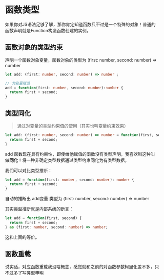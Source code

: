 # 函数类型

如果你对JS语法足够了解，那你肯定知道函数只不过是一个特殊的对象！普通的函数声明就是Function构造函数创建的实例。

## 函数对象的类型约束
声明一个函数对象变量，函数对象的类型为 (first: number, second: number) => number
```typescript
let add: (first: number, second: number) => number ;

// 为变量赋值
add = function(first: number, second: number):number {
  return first + second;
}
```


## 类型同化
> 通过对变量的类型约束值的使用（其实也叫变量约束效果）
```typescript
let add: (first: number, second: number) => number = function(first, second) {
  return first + second;
}
```
add 函数现在具有约束性，即使给他赋值的函数没有类型声明，我喜欢叫这种叫做**同化**！将一种非确定类型数据通过类型约束同化为有类型数据。


我们可以对比类型推断：
```typescript
let add = function(first: number, second: number): number {
  return first + second;
}
```
自动的推断出 add变量 类型为 (first: number, second: number) => number

其实类型推断就是内部系统的断言：
```typescript
let add = function(first, second) {
  return first + second;
} as (first: number, second: number) => number;
```
这和上面的等价。

## 函数重载
说实话，对应函数重载我没啥概念，感觉就和之前的对函数参数柯里化差不多，只不过多了写类型申明
